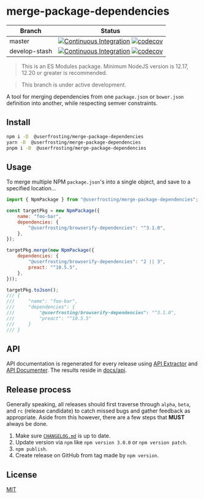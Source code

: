 # merge-package-dependencies

| Branch | Status |
| ------ | ------ |
| master | [![Continuous Integration](https://github.com/userfrosting/merge-package-dependencies/workflows/Continuous%20Integration/badge.svg?branch=master)](https://github.com/userfrosting/merge-package-dependencies/actions?query=branch:master+workflow:"Continuous+Integration") [![codecov](https://codecov.io/gh/userfrosting/merge-package-dependencies/branch/master/graph/badge.svg)](https://codecov.io/gh/userfrosting/merge-package-dependencies/branch/master) |
| develop-stash | [![Continuous Integration](https://github.com/userfrosting/merge-package-dependencies/workflows/Continuous%20Integration/badge.svg?branch=develop-stash)](https://github.com/userfrosting/merge-package-dependencies/actions?query=branch:develop-stash+workflow:"Continuous+Integration") [![codecov](https://codecov.io/gh/userfrosting/merge-package-dependencies/branch/develop-stash/graph/badge.svg)](https://codecov.io/gh/userfrosting/merge-package-dependencies/branch/develop-stash) |

> This is an ES Modules package. Minimum NodeJS version is 12.17, 12.20 or greater is recommended.

> This branch is under active development.

A tool for merging dependencies from one `package.json` or `bower.json` definition into another, while respecting semver constraints.

## Install

```bash
npm i -D  @userfrosting/merge-package-dependencies
yarn -D  @userfrosting/merge-package-dependencies
pnpm i -D  @userfrosting/merge-package-dependencies
```

## Usage

To merge multiple NPM `package.json`'s into a single object, and save to a specified location...

```js
import { NpmPackage } from "@userfrosting/merge-package-dependencies";

const targetPkg = new NpmPackage({
    name: "foo-bar",
    dependencies: {
        "@userfrosting/browserify-dependencies": "^3.1.0",
    },
});

targetPkg.merge(new NpmPackage({
    dependencies: {
        "@userfrosting/browserify-dependencies": "2 || 3",
        preact: "^10.5.5",
    },
}));

targetPkg.toJson();
/// {
///     "name": "foo-bar",
///     "dependencies": {
///         "@userfrosting/browserify-dependencies": "^3.1.0",
///         "preact": "^10.5.5"
///     }
/// }
```

## API

API documentation is regenerated for every release using [API Extractor](https://www.npmjs.com/package/@microsoft/api-extractor) and [API Documenter](https://www.npmjs.com/package/@microsoft/api-documenter).
The results reside in [docs/api](./docs/api/index.md).

## Release process

Generally speaking, all releases should first traverse through `alpha`, `beta`, and `rc` (release candidate) to catch missed bugs and gather feedback as appropriate. Aside from this however, there are a few steps that **MUST** always be done.

1. Make sure [`CHANGELOG.md`](./CHANGELOG.md) is up to date.
2. Update version via `npm` like `npm version 3.0.0` or `npm version patch`.
3. `npm publish`.
4. Create release on GitHub from tag made by `npm version`.

## License

[MIT](LICENSE)

